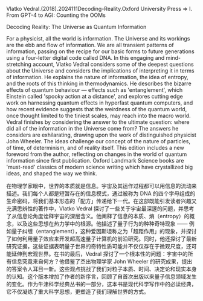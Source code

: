 Vlatko Vedral.(2018).2024111Decoding-Reality.Oxford University Press => I. From GPT-4 to AGI: Counting the OOMs

Decoding Reality: The Universe as Quantum Information

For a physicist, all the world is information. The Universe and its workings are the ebb and flow of information. We are all transient patterns of information, passing on the recipe for our basic forms to future generations using a four-letter digital code called DNA. In this engaging and mind-stretching account, Vlatko Vedral considers some of the deepest questions about the Universe and considers the implications of interpreting it in terms of information. He explains the nature of information, the idea of entropy, and the roots of this thinking in thermodynamics. He describes the bizarre effects of quantum behaviour — effects such as 'entanglement', which Einstein called 'spooky action at a distance', and explores cutting edge work on harnessing quantum effects in hyperfast quantum computers, and how recent evidence suggests that the weirdness of the quantum world, once thought limited to the tiniest scales, may reach into the macro world. Vedral finishes by considering the answer to the ultimate question: where did all of the information in the Universe come from? The answers he considers are exhilarating, drawing upon the work of distinguished physicist John Wheeler. The ideas challenge our concept of the nature of particles, of time, of determinism, and of reality itself. This edition includes a new foreword from the author, reflecting on changes in the world of quantum information since first publication. Oxford Landmark Science books are 'must-read' classics of modern science writing which have crystallized big ideas, and shaped the way we think.

在物理学家眼中，世界的本质就是信息。宇宙及其运作过程都可以用信息的流动来描述。我们每个人都是短暂存在的信息模式，通过被称为 DNA 的四个字母组成的生命密码，将我们基本形态的「配方」传递给下一代。在这部既能引发读者兴趣又充满思辨性的著作中，Vlatko Vedral 探讨了一些关于宇宙最深邃的问题，并思考了从信息论角度诠释宇宙的深层含义。他阐释了信息的本质、熵（entropy）的概念，以及这些思想在热力学中的根源。他描述了量子行为的种种奇特现象 —— 例如量子纠缠（entanglement），这种爱因斯坦称之为「超距作用」的现象，并探讨了如何利用量子效应来开发超高速量子计算机的前沿研究。同时，他还探讨了最新研究证据，这些证据表明量子世界的奇特性质可能并不仅仅存在于微观尺度，还可能延伸到宏观世界。在书的最后，Vedral 探讨了一个根本性的问题：宇宙中的所有信息究竟来自何方？他借鉴了杰出物理学家 John Wheeler 的研究成果，提出的答案令人耳目一新。这些观点挑战了我们对粒子本质、时间、决定论和现实本身的认知。这个版本增加了作者的新序言，回顾了自首次出版以来量子信息领域发生的变化。作为牛津科学经典丛书的一部分，这本书是现代科学写作中的必读经典，它不仅凝练了重大科学思想，更塑造了我们理解世界的方式。

